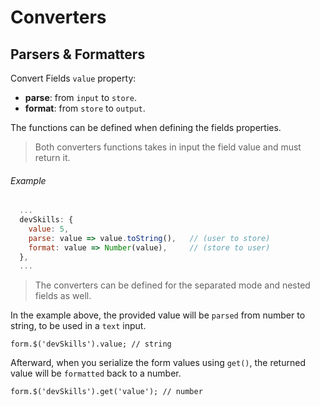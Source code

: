 # Converters

## Parsers & Formatters

Convert Fields `value` property:

* **parse**: from `input` to `store`.
* **format**: from `store` to `output`.

The functions can be defined when defining the fields properties.

> Both converters functions takes in input the field value and must return it.

###### Example

```javascript
  ...
  devSkills: {
    value: 5,
    parse: value => value.toString(),   // (user to store)
    format: value => Number(value),     // (store to user)
  },
  ...
```

> The converters can be defined for the separated mode and nested fields as well.

In the example above, the provided value will be `parsed` from number to string, to be used in a `text` input.

`form.$('devSkills').value; // string`

Afterward, when you serialize the form values using `get()`, the returned value will be `formatted` back to a number.

`form.$('devSkills').get('value'); // number`
